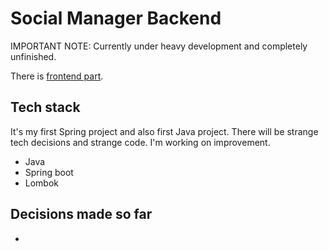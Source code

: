 # Social Manager Backend

IMPORTANT NOTE: Currently under heavy development and completely unfinished.

There is [frontend part](https://github.com/Leniorko/social-manger-frontend).

## Tech stack

It's my first Spring project and also first Java project. There will be strange tech decisions and strange code. I'm working on improvement.

- Java
- Spring boot
- Lombok

## Decisions made so far

-
